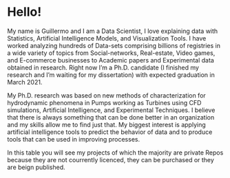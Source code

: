 # Hello!

My name is Guillermo and I am a Data Scientist, I love explaining data with Statistics, Artificial Intelligence Models, and Visualization Tools. I have worked analyzing hundreds of Data-sets comprising billions of registries in a wide variety of topics from Social-networks, Real-estate, Video games, and E-commerce businesses to Academic papers and Experimental data obtained in research. Right now I’m a Ph.D. candidate (I finished my research and I’m waiting for my dissertation) with expected graduation in March 2021. 

My Ph.D. research was based on new methods of characterization for hydrodynamic phenomena in Pumps working as Turbines using CFD simulations, Artificial Intelligence, and Experimental Techniques. I believe that there is always something that can be done better in an organization and my skills allow me to find just that. My biggest interest is applying artificial intelligence tools to predict the behavior of data and to produce tools that can be used in improving processes. 

In this table you will see my projects of which the majority are private Repos because they are not courrently licenced, they can be purchased or they are beign published.